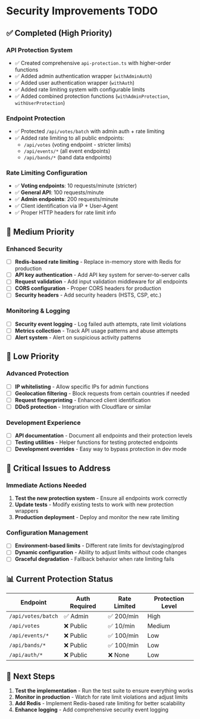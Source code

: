 # Security Improvements TODO

## ✅ Completed (High Priority)

### API Protection System

- ✅ Created comprehensive `api-protection.ts` with higher-order functions
- ✅ Added admin authentication wrapper (`withAdminAuth`)
- ✅ Added user authentication wrapper (`withAuth`)
- ✅ Added rate limiting system with configurable limits
- ✅ Added combined protection functions (`withAdminProtection`, `withUserProtection`)

### Endpoint Protection

- ✅ Protected `/api/votes/batch` with admin auth + rate limiting
- ✅ Added rate limiting to all public endpoints:
  - `/api/votes` (voting endpoint - stricter limits)
  - `/api/events/*` (all event endpoints)
  - `/api/bands/*` (band data endpoints)

### Rate Limiting Configuration

- ✅ **Voting endpoints**: 10 requests/minute (stricter)
- ✅ **General API**: 100 requests/minute
- ✅ **Admin endpoints**: 200 requests/minute
- ✅ Client identification via IP + User-Agent
- ✅ Proper HTTP headers for rate limit info

## 🔄 Medium Priority

### Enhanced Security

- [ ] **Redis-based rate limiting** - Replace in-memory store with Redis for production
- [ ] **API key authentication** - Add API key system for server-to-server calls
- [ ] **Request validation** - Add input validation middleware for all endpoints
- [ ] **CORS configuration** - Proper CORS headers for production
- [ ] **Security headers** - Add security headers (HSTS, CSP, etc.)

### Monitoring & Logging

- [ ] **Security event logging** - Log failed auth attempts, rate limit violations
- [ ] **Metrics collection** - Track API usage patterns and abuse attempts
- [ ] **Alert system** - Alert on suspicious activity patterns

## 🔮 Low Priority

### Advanced Protection

- [ ] **IP whitelisting** - Allow specific IPs for admin functions
- [ ] **Geolocation filtering** - Block requests from certain countries if needed
- [ ] **Request fingerprinting** - Enhanced client identification
- [ ] **DDoS protection** - Integration with Cloudflare or similar

### Development Experience

- [ ] **API documentation** - Document all endpoints and their protection levels
- [ ] **Testing utilities** - Helper functions for testing protected endpoints
- [ ] **Development overrides** - Easy way to bypass protection in dev mode

## 🚨 Critical Issues to Address

### Immediate Actions Needed

1. **Test the new protection system** - Ensure all endpoints work correctly
2. **Update tests** - Modify existing tests to work with new protection wrappers
3. **Production deployment** - Deploy and monitor the new rate limiting

### Configuration Management

- [ ] **Environment-based limits** - Different rate limits for dev/staging/prod
- [ ] **Dynamic configuration** - Ability to adjust limits without code changes
- [ ] **Graceful degradation** - Fallback behavior when rate limiting fails

## 📊 Current Protection Status

| Endpoint           | Auth Required | Rate Limited | Protection Level |
| ------------------ | ------------- | ------------ | ---------------- |
| `/api/votes/batch` | ✅ Admin      | ✅ 200/min   | High             |
| `/api/votes`       | ❌ Public     | ✅ 10/min    | Medium           |
| `/api/events/*`    | ❌ Public     | ✅ 100/min   | Low              |
| `/api/bands/*`     | ❌ Public     | ✅ 100/min   | Low              |
| `/api/auth/*`      | ❌ Public     | ❌ None      | Low              |

## 🎯 Next Steps

1. **Test the implementation** - Run the test suite to ensure everything works
2. **Monitor in production** - Watch for rate limit violations and adjust limits
3. **Add Redis** - Implement Redis-based rate limiting for better scalability
4. **Enhance logging** - Add comprehensive security event logging

